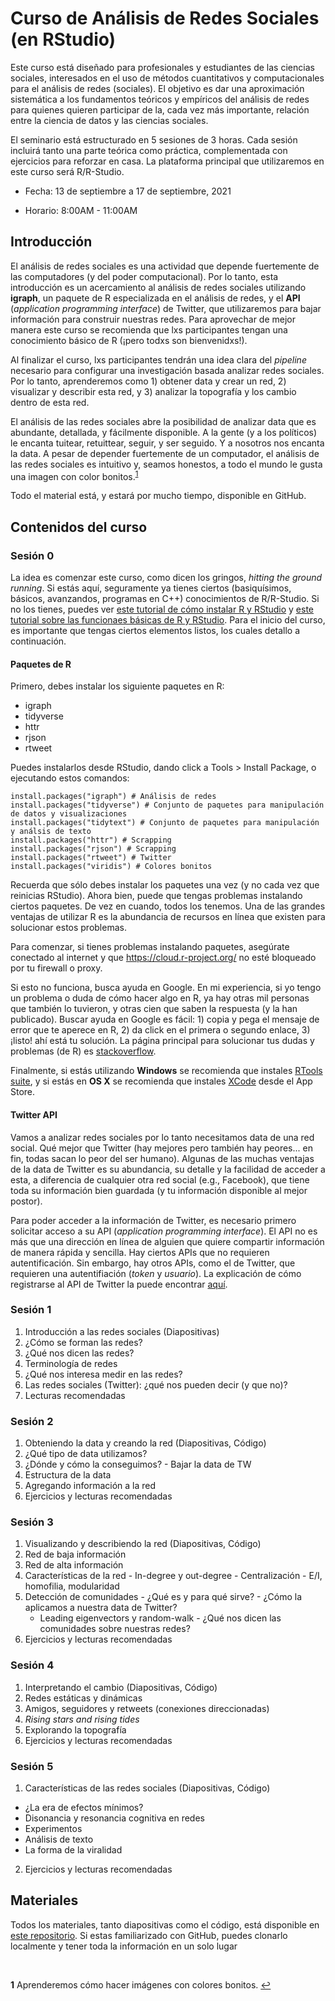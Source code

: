 # Curso de Análisis de Redes Sociales (en RStudio)

Este curso está diseñado para profesionales y estudiantes de las ciencias sociales, interesados en el uso de métodos cuantitativos y computacionales para el análisis de redes (sociales). El objetivo es dar una aproximación sistemática a los fundamentos teóricos y empíricos del análisis de redes para quienes quieren participar de la, cada vez más importante, relación entre la ciencia de datos y las ciencias sociales. 

El seminario está estructurado en 5 sesiones de 3 horas. Cada sesión incluirá tanto una parte teórica como práctica, complementada con ejercicios para reforzar en casa. La plataforma principal que utilizaremos en este curso será R/R-Studio. 

- Fecha: 13 de septiembre a 17 de septiembre, 2021

- Horario: 8:00AM - 11:00AM

## Introducción

El análisis de redes sociales es una actividad que depende fuertemente de las computadores (y del poder computacional). Por lo tanto, esta introducción es un acercamiento al análisis de redes sociales utilizando **igraph**, un paquete de R especializada en el análisis de redes, y el **API** (*application programming interface*) de Twitter, que utilizaremos para bajar información para construir nuestras redes. Para aprovechar de mejor manera este curso se recomienda que lxs participantes tengan una conocimiento básico de R (¡pero todxs son bienvenidxs!). 

Al finalizar el curso, lxs participantes tendrán una idea clara del *pipeline* necesario para configurar una investigación basada analizar redes sociales. Por lo tanto, aprenderemos como 1) obtener data y crear un red, 2) visualizar y describir esta red, y 3) analizar la topografía y los cambio dentro de esta red. 

El análisis de las redes sociales abre la posibilidad de analizar data que es abundante, detallada, y fácilmente disponible. A la gente (y a los políticos) le encanta tuitear, retuittear, seguir, y ser seguido. Y a nosotros nos encanta la data. A pesar de depender fuertemente de un computador, el análisis de las redes sociales es intuitivo y, seamos honestos, a todo el mundo le gusta una imagen con color bonitos.<sup id="a1">[1](#f1)</sup> 

Todo el material está, y estará por mucho tiempo, disponible en GitHub. 

## Contenidos del curso

### Sesión 0

La idea es comenzar este curso, como dicen los gringos, *hitting the ground running*. Si estás aquí, seguramente ya tienes ciertos (basiquísimos, básicos, avanzandos, programas en C++) conocimientos de R/R-Studio. Si no los tienes, puedes ver [este tutorial de cómo instalar R y RStudio](https://www.youtube.com/watch?v=TFGYlKvQEQ4) y [este tutorial sobre las funcionaes básicas de R y RStudio](https://www.youtube.com/watch?v=BvKETZ6kr9Q). Para el inicio del curso, es importante que tengas ciertos elementos listos, los cuales detallo a continuación. 

#### Paquetes de R

Primero, debes instalar los siguiente paquetes en R:

- igraph
- tidyverse
- httr
- rjson
- rtweet

Puedes instalarlos desde RStudio, dando click a Tools > Install Package, o ejecutando estos comandos: 

```
install.packages("igraph") # Análisis de redes
install.packages("tidyverse") # Conjunto de paquetes para manipulación de datos y visualizaciones
install.packages("tidytext") # Conjunto de paquetes para manipulación y análsis de texto
install.packages("httr") # Scrapping
install.packages("rjson") # Scrapping
install.packages("rtweet") # Twitter
install.packages("viridis") # Colores bonitos

```

Recuerda que sólo debes instalar los paquetes una vez (y no cada vez que reinicias RStudio). Ahora bien, puede que tengas problemas instalando ciertos paquetes. De vez en cuando, todos los tenemos. Una de las grandes ventajas de utilizar R es la abundancia de recursos en línea que existen para solucionar estos problemas. 

Para comenzar, si tienes problemas instalando paquetes, asegúrate conectado al internet y que https://cloud.r-project.org/ no esté bloqueado por tu firewall o proxy. 


Si esto no funciona, busca ayuda en Google. En mi experiencia, si yo tengo un problema o duda de cómo hacer algo en R, ya hay otras mil personas que también lo tuvieron, y otras cien que saben la respuesta (y la han publicado). Buscar ayuda en Google es fácil: 1) copia y pega el mensaje de error que te aperece en R, 2) da click en el primera o segundo enlace, 3) ¡listo! ahí está tu solución. La página principal para solucionar tus dudas y problemas (de R) es [stackoverflow](https://stackoverflow.com/]).

Finalmente, si estás utilizando **Windows** se recomienda que instales [RTools suite](https://cran.r-project.org/bin/windows/Rtools/), y si estás en **OS X** se recomienda que instales [XCode](https://apps.apple.com/gb/app/xcode/id497799835?mt=12) desde el App Store.

#### Twitter API

Vamos a analizar redes sociales por lo tanto necesitamos data de una red social. Qué mejor que Twitter (hay mejores pero también hay peores... en fin, todas sacan lo peor del ser humano). Algunas de las muchas ventajas de la data de Twitter es su abundancia, su detalle y la facilidad de acceder a esta, a diferencia de cualquier otra red social (e.g., Facebook), que tiene toda su información bien guardada (y tu información disponible al mejor postor). 

Para poder acceder a la información de Twitter, es necesario primero solicitar acceso a su API (*application programming interface*). El API no es más que una dirección en línea de alguien que quiere compartir información de manera rápida y sencilla. Hay ciertos APIs que no requieren autentificación. Sin embargo, hay otros APIs, como el de Twitter, que requieren una autentifiación (*token* y *usuario*). La explicación de cómo registrarse al API de Twitter la puede encontrar [aquí](https://github.com/TiagoVentura/ventura_calvo_flacso_workshop/blob/main/install_fest.md). 

### Sesión 1

1. Introducción a las redes sociales (Diapositivas)
  1. ¿Cómo se forman las redes?
  2. ¿Qué nos dicen las redes?
  3. Terminología de redes
  4. ¿Qué nos interesa medir en las redes?
  5. Las redes sociales (Twitter): ¿qué nos pueden decir (y que no)?
2. Lecturas recomendadas

### Sesión 2

1. Obteniendo la data y creando la red (Diapositivas, Código)
  1. ¿Qué tipo de data utilizamos?
  2. ¿Dónde y cómo la conseguimos?
    - Bajar la data de TW
  3. Estructura de la data
  4. Agregando información a la red
2. Ejercicios y lecturas recomendadas


### Sesión 3 

1. Visualizando y describiendo la red (Diapositivas, Código)
  1. Red de baja información
  2. Red de alta información
  3. Características de la red 
    - In-degree y out-degree
    - Centralización
    - E/I, homofilia, modularidad
  4. Detección de comunidades 
    - ¿Qué es y para qué sirve?
    - ¿Cómo la aplicamos a nuestra data de Twitter?
      - Leading eigenvectors y random-walk
    - ¿Qué nos dicen las comunidades sobre nuestras redes?
2. Ejercicios y lecturas recomendadas


### Sesión 4

1. Interpretando el cambio (Diapositivas, Código)
  1. Redes estáticas y dinámicas
  2. Amigos, seguidores y retweets (conexiones direccionadas)
  3. *Rising stars and rising tides*
  4. Explorando la topografía 
2. Ejercicios y lecturas recomendadas

### Sesión 5

1. Características de las redes sociales (Diapositivas, Código)
  - ¿La era de efectos mínimos?
  - Disonancia y resonancia cognitiva en redes
  - Experimentos 
  - Análisis de texto
  - La forma de la viralidad
2. Ejercicios y lecturas recomendadas


## Materiales

Todos los materiales, tanto diapositivas como el código, está disponible en [este repositorio](https://github.com/svallejovera/sergio_arboleda_analisis_de_redes). Si estas familiarizado con GitHub, puedes clonarlo localmente y tener toda la información en un solo lugar

&nbsp;
&nbsp;
&nbsp;
&nbsp;
&nbsp;
&nbsp;
&nbsp;

<b id="f1">1</b> Aprenderemos cómo hacer imágenes con colores bonitos. [↩](#a1)
